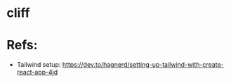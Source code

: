 # cliff

# Refs:

- Tailwind setup: https://dev.to/hagnerd/setting-up-tailwind-with-create-react-app-4jd
